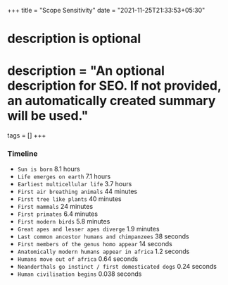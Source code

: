 +++
title = "Scope Sensitivity"
date = "2021-11-25T21:33:53+05:30"

#
# description is optional
#
# description = "An optional description for SEO. If not provided, an automatically created summary will be used."
tags = []
+++


<!-- Load d3.js -->
<script src="https://d3js.org/d3.v6.js"></script>

<!-- CONSTANTS, DATA -->
<script type="text/javascript">
 // set the dimensions and margins of the graph
 const pie_width = 500,
       pie_height = 500,
       pie_margin = 1;

 // The radius of the pieplot is half the width or half the height (smallest one). I subtract a bit of margin.
 const pie_radius = Math.min(pie_width, pie_height) / 2 - pie_margin - 100;

 const DONUT_OUTER_RADIUS = pie_radius * 0.8;
 const DONUT_INNER_RADIUS = pie_radius * 0.6;
 const OUTER_ARC_RADIUS = pie_radius * 0.9;

 const TOTAL_AGE = 13600000000.0;
 const SECONDS_IN_DAY = 24 * 60 * 60;

 let timeline = [
     //     ["14B", "Universe's birth"],
     ["4.57B", "Sun is born"],
     ["4B", "First life"],
     ["2.1B", "Multicellular life"],
     ["420M", "First air breathing animals"],
     ["380M", "Trees"],
     ["225M", "First mammals"],
     ["60M", "First primates"],
     ["55M", "First modern birds"],
     ["18M", "Great apes and lesser apes diverge"],
     ["6M", "Last common ancestor humans and chimpanzees"],
     ["2.2M", "First members of the genus homo appear"],
     ["0.195M", "Anatomically modern humans appear in africa"],
     ["0.1M", "Humans move out of africa"],
     ["0.038M", "Neanderthals go instinct / first domesticated dogs"],
     ["0.006M", "Human civilisation begins"]
 ];
</script>

<!-- Create a div where the graph will take place -->
<div id="universe_timeline">
    <div id="universe_timeline_donut"></div>
    <div id="universe_timeline_bar"></div>
</div>

### Timeline
- `Sun is born` 8.1 hours
- `Life emerges on earth` 7.1 hours
- `Earliest multicellular life` 3.7 hours
- `First air breathing animals` 44 minutes
- `First tree like plants` 40 minutes
- `First mammals` 24 minutes
- `First primates` 6.4 minutes
- `First modern birds` 5.8 minutes
- `Great apes and lesser apes diverge` 1.9 minutes
- `Last common ancestor humans and chimpanzees` 38 seconds
- `First members of the genus homo appear` 14 seconds
- `Anatomically modern humans appear in africa` 1.2 seconds
- `Humans move out of africa` 0.64 seconds
- `Neanderthals go instinct / first domesticated dogs` 0.24 seconds
- `Human civilisation begins` 0.038 seconds



<!-- Utilities for this page -->
<script type="text/javascript">
 toYears = (timeSince) => {
     const endsWith = timeSince[timeSince.length - 1];
     const multipliers = {
         "K": 1000.0,
         "M": 1000000.0,
         "B": 1000000000.0
     };

     let numberInStr = timeSince;
     if (endsWith in multipliers) {
         numberInStr = numberInStr.replace(endsWith, "");
     }


     const multiplier = multipliers[endsWith] || 1.0;
     return parseFloat(numberInStr) * multiplier;
 }

 const toSeconds = years => (years / TOTAL_AGE) * SECONDS_IN_DAY;
 const percentOfTimeSinceBirth = years => (years / TOTAL_AGE) * 100;

 const randomColors = (total) =>
     [...Array(total).keys()]
         .map(x => `#${Math.floor(Math.random()*16777215).toString(16)}`);

</script>

<script type="text/javascript">
 const svg = d3.select("#universe_timeline_donut")
               .append("svg")
               .attr("width", pie_width)
               .attr("height", pie_height)
               .append("g")
               .attr("transform", `translate(${pie_width/2},${pie_height/2})`);

 timeline = timeline
     .map(([timeSince, title]) => ({
         eventTitle: title,
         years: toYears(timeSince),
         seconds: toSeconds(toYears(timeSince)),
         percent: percentOfTimeSinceBirth(toYears(timeSince))
     }));

 timeline.forEach(({eventTitle, seconds}) => {
     const mins = seconds / 60;
     const hours = mins / 60;
     let time = 0;
     if (mins < 1) {
         time = `${seconds.toPrecision(2)} seconds`;
     } else if (hours < 1) {
         time = `${mins.toPrecision(2)} minutes`;
     } else {
         time = `${hours.toPrecision(2)} hours`;
     }
 });

 // set the color scale
 const colorRange = randomColors(timeline.length);
 const color = d3.scaleOrdinal()
                 .domain(timeline.map(t => t.seconds))
                 .range(colorRange);

 // Compute the position of each group on the pie:
 const pie = d3.pie()
               .sort(null) // Do not sort group by size
               .value(d => d.seconds)

 const data_ready = pie(timeline)

 // The arc generator
 const arc = d3.arc()
               .innerRadius(DONUT_INNER_RADIUS)         // This is the size of the donut hole
               .outerRadius(DONUT_OUTER_RADIUS);

 // Another arc that won't be drawn. Just for labels positioning
 const outerArc = d3.arc()
                    .innerRadius(pie_radius * 0.9)
                    .outerRadius(pie_radius * 0.9)

 // Build the pie chart: Basically, each part of the pie is a path that we build using the arc function.
 svg
                    .selectAll('allSlices')
                    .data(data_ready)
                    .join('path')
                    .attr('d', arc)
                    .attr('fill', d => color(d.data.seconds))
                    .attr("stroke", "white")
                    .style("stroke-width", "0px")
                    .style("opacity", 0.7)

 // Add the polylines between chart and labels:
 svg
                    .selectAll('allPolylines')
                    .data(data_ready)
                    .join('polyline')
                    .attr("stroke", "black")
                    .style("fill", "none")
                    .attr("stroke-width", 1)
                    .attr('points', function(d) {
                        let rad = DONUT_OUTER_RADIUS;
                        const posA = [Math.cos(d.endAngle - Math.PI*0.5) * rad, Math.sin(d.endAngle - Math.PI*0.5) * rad];
                        const posB = [Math.cos(d.endAngle - Math.PI*0.5) * OUTER_ARC_RADIUS, Math.sin(d.endAngle - Math.PI*0.5) * OUTER_ARC_RADIUS];
                        const posC = [Math.cos(d.endAngle - Math.PI*0.5) * OUTER_ARC_RADIUS, Math.sin(d.endAngle - Math.PI*0.5) * OUTER_ARC_RADIUS];

                        const midangle = d.startAngle + (d.endAngle - d.startAngle) / 2 // we need the angle to see if the X position will be at the extreme right or extreme left
                        posC[0] = OUTER_ARC_RADIUS * 0.95 * (midangle < Math.PI ? 1 : -1); // multiply by 1 or -1 to put it on the right or on the left
                        return [posA, posB, posC]
                    })

 // Add the polylines between chart and labels:
 svg
                    .selectAll('allLabels')
                    .data(data_ready)
                    .join('text')
                    .text(d => d.data.eventTitle)
                    .attr('transform', function(d) {
                        const pos = [Math.cos(d.endAngle - Math.PI*0.5) * OUTER_ARC_RADIUS, Math.sin(d.endAngle - Math.PI*0.5) * OUTER_ARC_RADIUS];
                        const midangle = d.startAngle + (d.endAngle - d.startAngle) / 2
                        pos[0] = OUTER_ARC_RADIUS * 0.99 * (midangle < Math.PI ? 1 : -1);
                        return `translate(${pos})`;
                    })
                    .style('text-anchor', function(d) {
                        const midangle = d.startAngle + (d.endAngle - d.startAngle) / 2
                        return (midangle < Math.PI ? 'start' : 'end')
                    })
</script>
<script>

 // append the svg object to the div called 'my_dataviz'
 const svg = d3.select("#universe_timeline_donut")
               .append("svg")
               .attr("width", pie_width)
               .attr("height", pie_height)
               .append("g")
               .attr("transform", `translate(${pie_width/2},${pie_height/2})`);

 timeline = timeline
     .map(([timeSince, title]) => ({
         eventTitle: title,
         years: toYears(timeSince),
         seconds: toSeconds(toYears(timeSince)),
         percent: percentOfTimeSinceBirth(toYears(timeSince))
     }));

 timeline.forEach(({eventTitle, seconds}) => {
     const mins = seconds / 60;
     const hours = mins / 60;
     let time = 0;
     if (mins < 1) {
         time = `${seconds.toPrecision(2)} seconds`;
     } else if (hours < 1) {
         time = `${mins.toPrecision(2)} minutes`;
     } else {
         time = `${hours.toPrecision(2)} hours`;
     }
 });

 // set the color scale
 const colorRange = randomColors(timeline.length);
 const color = d3.scaleOrdinal()
                 .domain(timeline.map(t => t.seconds))
                 .range(colorRange);

 // Compute the position of each group on the pie:
 const pie = d3.pie()
               .sort(null) // Do not sort group by size
               .value(d => d.seconds)

 const data_ready = pie(timeline)

 // The arc generator
 const arc = d3.arc()
               .innerRadius(DONUT_INNER_RADIUS)         // This is the size of the donut hole
               .outerRadius(DONUT_OUTER_RADIUS);

 // Another arc that won't be drawn. Just for labels positioning
 const outerArc = d3.arc()
                    .innerRadius(pie_radius * 0.9)
                    .outerRadius(pie_radius * 0.9)

 // Build the pie chart: Basically, each part of the pie is a path that we build using the arc function.
 svg
                    .selectAll('allSlices')
                    .data(data_ready)
                    .join('path')
                    .attr('d', arc)
                    .attr('fill', d => color(d.data.seconds))
                    .attr("stroke", "white")
                    .style("stroke-width", "0px")
                    .style("opacity", 0.7)

 // Add the polylines between chart and labels:
 svg
                    .selectAll('allPolylines')
                    .data(data_ready)
                    .join('polyline')
                    .attr("stroke", "black")
                    .style("fill", "none")
                    .attr("stroke-width", 1)
                    .attr('points', function(d) {
                        let rad = DONUT_OUTER_RADIUS;
                        const posA = [Math.cos(d.endAngle - Math.PI*0.5) * rad, Math.sin(d.endAngle - Math.PI*0.5) * rad];
                        const posB = [Math.cos(d.endAngle - Math.PI*0.5) * OUTER_ARC_RADIUS, Math.sin(d.endAngle - Math.PI*0.5) * OUTER_ARC_RADIUS];
                        const posC = [Math.cos(d.endAngle - Math.PI*0.5) * OUTER_ARC_RADIUS, Math.sin(d.endAngle - Math.PI*0.5) * OUTER_ARC_RADIUS];

                        const midangle = d.startAngle + (d.endAngle - d.startAngle) / 2 // we need the angle to see if the X position will be at the extreme right or extreme left
                        posC[0] = OUTER_ARC_RADIUS * 0.95 * (midangle < Math.PI ? 1 : -1); // multiply by 1 or -1 to put it on the right or on the left
                        return [posA, posB, posC]
                    })

 // Add the polylines between chart and labels:
 svg
                    .selectAll('allLabels')
                    .data(data_ready)
                    .join('text')
                    .text(d => d.data.eventTitle)
                    .attr('transform', function(d) {
                        const pos = [Math.cos(d.endAngle - Math.PI*0.5) * OUTER_ARC_RADIUS, Math.sin(d.endAngle - Math.PI*0.5) * OUTER_ARC_RADIUS];
                        const midangle = d.startAngle + (d.endAngle - d.startAngle) / 2
                        pos[0] = OUTER_ARC_RADIUS * 0.99 * (midangle < Math.PI ? 1 : -1);
                        return `translate(${pos})`;
                    })
                    .style('text-anchor', function(d) {
                        const midangle = d.startAngle + (d.endAngle - d.startAngle) / 2
                        return (midangle < Math.PI ? 'start' : 'end')
                    })
</script>

<style>
 body {
     width: 100%;
 }

 svg text {
     font-weight: 200;
     font-size: 12px;
 }

 svg polyline{
     opacity: .3;
     stroke: black;
     stroke-width: 1px;
     fill: none;
 }
</style>
